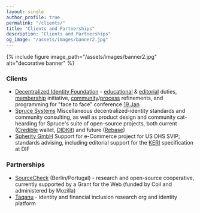 ```yaml
---
layout: single
author_profile: true
permalink: "/clients/"
title: "Clients and Partnerships"
description: "Clients and Partnerships"
og_image: "/assets/images/banner2.jpg"
---
```


{% include figure image_path="/assets/images/banner2.jpg" alt="decorative banner" %}

### Clients 

- [Decentralized Identity Foundation](https://identity.foundation) - [educational](https://identity.foundation/education/) & [editorial](https://medium.com/decentralized-identity) duties, [membership](https://identity.foundation/join/) initiative, [community](https://difdn.slack.com/)/[process](https://github.com/decentralized-identity/org) refinements, and programming for "face to face" conference [19 Jan](https://www.eventbrite.com/e/dif-face-to-face-virtual-2-tickets-131061150429)
- [Spruce Systems](https://spruceid.com/) Miscellaneous decentralized-identity standards and community consulting, as well as product design and community cat-hearding for Spruce's suite of open-source projects, both current ([Credible](https://github.com/spruceid/credible) wallet, [DIDKit](https://github.com/spruceid/didkit)) and future ([Rebase](https://www.w3.org/community/rebase/))
- [Spherity GmbH](https://spherity.com/) Support for e-Commerce project for US DHS SVIP; standards advising, including editorial support for the [KERI](https://github.com/decentralized-identity/keri/) specification at DIF

### Partnerships 

- [SourceCheck](https://sourcecheck.org/) (Berlin/Portugal) - research and open-source cooperative, currently supported by a Grant for the Web (funded by Coil and administered by Mozilla)
- [Taqanu](https://taqanu.com/) - identity and financial inclusion research org and identity platform

